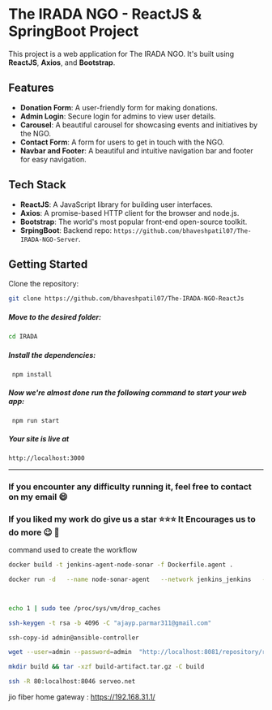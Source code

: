 # The IRADA NGO - ReactJS & SpringBoot Project

This project is a web application for The IRADA NGO. It's built using **ReactJS**, **Axios**, and **Bootstrap**.

## Features

- **Donation Form**: A user-friendly form for making donations.
- **Admin Login**: Secure login for admins to view user details.
- **Carousel**: A beautiful carousel for showcasing events and initiatives by the NGO.
- **Contact Form**: A form for users to get in touch with the NGO.
- **Navbar and Footer**: A beautiful and intuitive navigation bar and footer for easy navigation.

## Tech Stack

- **ReactJS**: A JavaScript library for building user interfaces.
- **Axios**: A promise-based HTTP client for the browser and node.js.
- **Bootstrap**: The world's most popular front-end open-source toolkit.
- **SrpingBoot**: Backend repo: `https://github.com/bhaveshpatil07/The-IRADA-NGO-Server`.

## Getting Started

Clone the repository:

```bash
git clone https://github.com/bhaveshpatil07/The-IRADA-NGO-ReactJs
```

##### Move to the desired folder:

```bash
cd IRADA
```

##### Install the dependencies:

```
 npm install
```

##### Now we're almost done run the following command to start your web app:

```
 npm run start
```

##### Your site is live at

```bash
http://localhost:3000
```

---

### If you encounter any difficulty running it, feel free to contact on my email :smile:

### If you liked my work do give us a star :star::star::star: It Encourages us to do more :wink: :dizzy:

command used to create the workflow

```bash
docker build -t jenkins-agent-node-sonar -f Dockerfile.agent .

docker run -d   --name node-sonar-agent   --network jenkins_jenkins   -e JENKINS_URL=http://jenkins-blueocean:8080   -e JENKINS_AGENT_NAME=node-sonar-agent   -e JENKINS_SECRET=f5d0186722523a887d682de007dab7f7ffc354f3a3dab5c1f309988eb62d0935 -v /var/run/docker.sock:/var/run/docker.sock   jenkins-agent-node-sonar:v1



echo 1 | sudo tee /proc/sys/vm/drop_caches

ssh-keygen -t rsa -b 4096 -C "ajayp.parmar311@gmail.com"

ssh-copy-id admin@ansible-controller

wget --user=admin --password=admin  "http://localhost:8081/repository/react-artifacts/build-artifact.tar.gz"

mkdir build && tar -xzf build-artifact.tar.gz -C build

ssh -R 80:localhost:8046 serveo.net

```

jio fiber home gateway : https://192.168.31.1/
